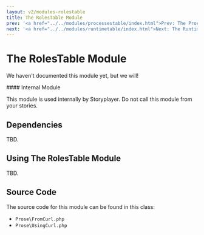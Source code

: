 ```yaml
---
layout: v2/modules-rolestable
title: The RolesTable Module
prev: '<a href="../../modules/processestable/index.html">Prev: The Processes Table Module</a>'
next: '<a href="../../modules/runtimetable/index.html">Next: The RuntimeTable Module</a>'
---
```


# The RolesTable Module

We haven't documented this module yet, but we will!

<div class="callout warning" markdown="1">
#### Internal Module

This module is used internally by Storyplayer. Do not call this module from your stories.
</div>

## Dependencies

TBD.

## Using The RolesTable Module

TBD.

## Source Code

The source code for this module can be found in this class:

* `Prose\FromCurl.php`
* `Prose\UsingCurl.php`